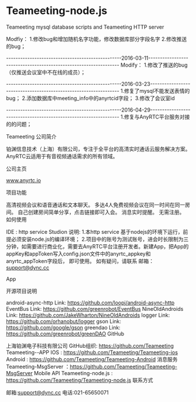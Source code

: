# Teameeting-node.js
Teameeting mysql database scripts and Teameeting HTTP server

Modfiy：
1.修改bug和增加随机名字功能，修改数据库部分字段名字
2.修改推送的bug；

-------------------------------------------------2016-03-11-----------------------------------------------------------------
Modify：
1.修改了推送的bug（仅推送会议室中不在线的成员）；

-------------------------------------------------2016-03-23-----------------------------------------------------------------
1.修复了mysql不能发送表情的bug；
2.添加数据库中meeting_info中的anyrtcid字段；
3.修改了会议室id

-------------------------------------------------2016-04-29-----------------------------------------------------------------
1.修复与AnyRTC平台服务对接的的问题；

Teameeting
公司简介

铂渊信息技术（上海）有限公司，专注于全平台的高清实时通话云服务解决方案。AnyRTC云适用于有音视频通话需求的所有领域。

公司主页

www.anyrtc.io

项目功能

高清视频会议和语音通话和文本聊天。
多达4人免费视频会议在同一时间在同一房间。
自己创建房间简单分享，点击链接即可入会。
消息实时提醒。
无需注册。
如何使用

IDE : http service Studion
说明: 
	1.本http service 基于nodejs的环境下运行，前提必须安装node.js的编译环境；
	2.项目中的账号为测试账号，进会时长限制为三分钟，如需要进行商业化，需要去AnyRTC平台注册开发者。新建App，把App的appKey和appToken写入config.json文件中的anyrtc_appkey和anyrtc_appToken字段后， 即可使用。 如有疑问，请联系 邮箱：support@dync.cc


App

开源项目说明

android-async-http
Link: https://github.com/loopj/android-async-http
EventBus
Link: https://github.com/greenrobot/EventBus
NineOldAndroids
Link: https://github.com/JakeWharton/NineOldAndroids
logger
Link: https://github.com/orhanobut/logger
gson
Link: https://github.com/google/gson
greendao
Link: https://github.com/greenrobot/greenDAO
GitHub

上海铂渊电子科技有限公司
GitHub组织: https://github.com/Teameeting
Teameeting--APP
IOS : https://github.com/Teameeting/Teameeting-ios
Android : https://github.com/Teameeting/Teameeting-Android
消息服务
Teameeting-MsgServer ：https://github.com/Teameeting/Teameeting-MsgServer
Mobile API
Teameeting-node.js : https://github.com/Teameeting/Teameeting-node.js
联系方式

邮箱:support@dync.cc
电话:021-65650071